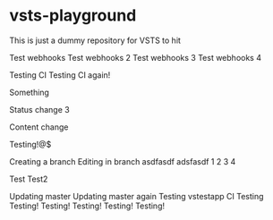 # vsts-playground

This is just a dummy repository for VSTS to hit

Test webhooks
Test webhooks 2
Test webhooks 3
Test webhooks 4

Testing CI
Testing CI again!

Something

Status change 3

Content change

Testing!@$

Creating a branch
Editing in branch
asdfasdf
adsfasdf
1
2
3
4

Test
Test2

Updating master
Updating master again
Testing vstestapp
CI Testing
Testing!
Testing!
Testing!
Testing!
Testing!
